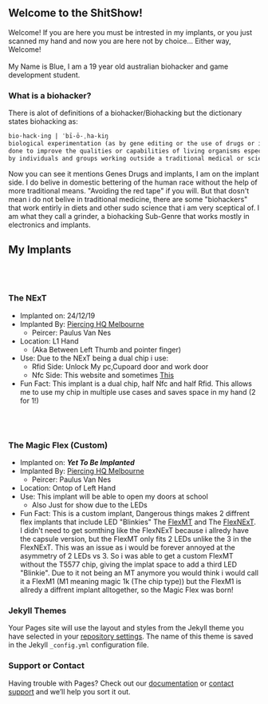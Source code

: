 ## Welcome to the ShitShow!

Welcome! If you are here you must be intrested in my implants, 
or you just scanned my hand and now you are here not by choice... Either way, Welcome!
<br/><br/>
My Name is Blue, I am a 19 year old australian biohacker and game development student.

### What is a biohacker?

There is alot of definitions of a biohacker/Biohacking but the dictionary states biohacking as:
```markdown
bio·hack·ing | ˈbī-ō-ˌha-kiŋ 
biological experimentation (as by gene editing or the use of drugs or implants) 
done to improve the qualities or capabilities of living organisms especially 
by individuals and groups working outside a traditional medical or scientific research environment
```

Now you can see it mentions Genes Drugs and implants, I am on the implant side. I do belive in domestic bettering of the human race without the help of more traditional means. "Avoiding the red tape" if you will. But that dosn't mean i do not belive in traditional medicine, there are some "biohackers" that work entirly in diets and other sudo science that i am very sceptical of. I am what they call a grinder, a biohacking Sub-Genre that works mostly in electronics and implants.


## My Implants

<br/><br/>
 
### The NExT

 * Implanted on: 24/12/19
 * Implanted By: [Piercing HQ Melbourne](https://www.piercinghq.com.au/)
   * Peircer: Paulus Van Nes
 * Location: L1 Hand
   * (Aka Between Left Thumb and pointer finger)
 * Use: Due to the NExT being a dual chip i use:
   * Rfid Side: Unlock My pc,Cupoard door and work door
   * Nfc Side: This website and sometimes [This](https://www.youtube.com/watch?v=dQw4w9WgXcQ&list=PLahKLy8pQdCM0SiXNn3EfGIXX19QGzUG3)
 * Fun Fact: This implant is a dual chip, half Nfc and half Rfid. This allows me to use my chip in multiple use cases and saves space in my hand (2 for 1!)
 
 <br/><br/>
 
### The Magic Flex **(Custom)**
 * Implanted on: ***Yet To Be Implanted***
 * Implanted By: [Piercing HQ Melbourne](https://www.piercinghq.com.au/)
   * Peircer: Paulus Van Nes
 * Location: Ontop of Left Hand
 * Use: This implant will be able to open my doors at school
   * Also Just for show due to the LEDs
 * Fun Fact: This is a custom implant, Dangerous things makes 2 diffrent flex implants that include LED "Blinkies" The [FlexMT](https://dangerousthings.com/product/flexmt/) and The [FlexNExT](https://dangerousthings.com/product/flexnext/). I didn't need to get somthing like the FlexNExT because i allredy have the capsule version, but the FlexMT only fits 2 LEDs unlike the 3 in the FlexNExT. This was an issue as i would be forever annoyed at the asymmetry of 2 LEDs vs 3. So i was able to get a custom FlexMT without the T5577 chip, giving the implat space to add a third LED "Blinkie". Due to it not being an MT anymore you would think i would call it a FlexM1 (M1 meaning magic 1k (The chip type)) but the FlexM1 is allredy a diffrent implant alltogether, so the Magic Flex was born!

### Jekyll Themes

Your Pages site will use the layout and styles from the Jekyll theme you have selected in your [repository settings](https://github.com/Vampire-blue/BioSite/settings). The name of this theme is saved in the Jekyll `_config.yml` configuration file.

### Support or Contact

Having trouble with Pages? Check out our [documentation](https://docs.github.com/categories/github-pages-basics/) or [contact support](https://github.com/contact) and we’ll help you sort it out.
